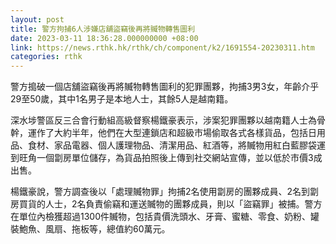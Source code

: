 ```yaml
---
layout: post
title: 警方拘捕6人涉嫌店舖盜竊後再將贓物轉售圖利
date: 2023-03-11 18:36:28.000000000 +08:00
link: https://news.rthk.hk/rthk/ch/component/k2/1691554-20230311.htm
categories: rthk
---
```


警方搗破一個店舖盜竊後再將贓物轉售圖利的犯罪團夥，拘捕3男3女，年齡介乎29至50歲，其中1名男子是本地人士，其餘5人是越南籍。

深水埗警區反三合會行動組高級督察楊鐵豪表示，涉案犯罪團夥以越南籍人士為骨幹，運作了大約半年，他們在大型連鎖店和超級市場偷取各式各樣貨品，包括日用品、食材、家品電器、個人護理物品、清潔用品、紅酒等，將贓物用紅白藍膠袋運到旺角一個劏房單位儲存，為貨品拍照後上傳到社交網站宣傳，並以低於市價3成出售。

楊鐵豪說，警方調查後以「處理贓物罪」拘捕2名使用劏房的團夥成員、2名到劏房買貨的人士，2名負責偷竊和運送贓物的團夥成員，則以「盜竊罪」被捕。警方在單位內檢獲超過1300件贓物，包括貴價洗頭水、牙膏、蜜糖、零食、奶粉、罐裝鮑魚、風扇、拖板等，總值約60萬元。
